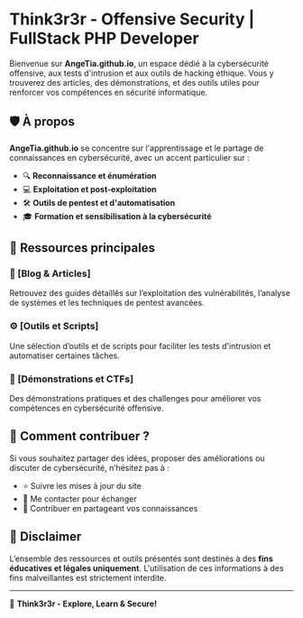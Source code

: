 # Think3r3r  - Offensive Security | FullStack PHP Developer

Bienvenue sur **AngeTia.github.io**, un espace dédié à la cybersécurité offensive, aux tests d'intrusion et aux outils de hacking éthique. Vous y trouverez des articles, des démonstrations, et des outils utiles pour renforcer vos compétences en sécurité informatique.

## 🛡️ À propos

**AngeTia.github.io** se concentre sur l'apprentissage et le partage de connaissances en cybersécurité, avec un accent particulier sur :

- 🔍 **Reconnaissance et énumération**
- 💻 **Exploitation et post-exploitation**
- 🛠️ **Outils de pentest et d'automatisation**
- 🎓 **Formation et sensibilisation à la cybersécurité**

## 📌 Ressources principales

### 🔗 [Blog & Articles]
Retrouvez des guides détaillés sur l’exploitation des vulnérabilités, l’analyse de systèmes et les techniques de pentest avancées.

### ⚙️ [Outils et Scripts]
Une sélection d’outils et de scripts pour faciliter les tests d'intrusion et automatiser certaines tâches.

### 🎥 [Démonstrations et CTFs]
Des démonstrations pratiques et des challenges pour améliorer vos compétences en cybersécurité offensive.

## 🚀 Comment contribuer ?
Si vous souhaitez partager des idées, proposer des améliorations ou discuter de cybersécurité, n’hésitez pas à :

- ⭐ Suivre les mises à jour du site
- 📧 Me contacter pour échanger
- 📌 Contribuer en partageant vos connaissances

## 📢 Disclaimer
L’ensemble des ressources et outils présentés sont destinés à des **fins éducatives et légales uniquement**. L'utilisation de ces informations à des fins malveillantes est strictement interdite.

---

🔐 **Think3r3r - Explore, Learn & Secure!**